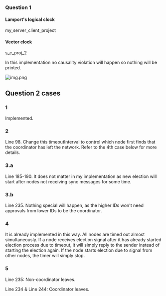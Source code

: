 ### Question 1

#### Lamport's logical clock
my_server_client_project

#### Vector clock
s_c_proj_2

In this implementation no causality violation will happen so nothing will be printed.

![img.png](img.png)

## Question 2 cases
### 1
Implemented.

### 2
Line 98. Change this timeoutInterval to control which node first finds that the coordinator has left the network. Refer to the 4th case below for more details.

### 3.a
Line 185-190. It does not matter in my implementation as new election will start after nodes not receiving sync messages for some time.
### 3.b
Line 235. Nothing special will happen, as the higher IDs won't need approvals from lower IDs to be the coordinator.
### 4
It is already implemented in this way. All nodes are timed out almost simultaneously. If a node receives election signal after it has already started election process due to timeout, it will simply reply to the sender instead of starting the election again. If the node starts election due to signal from other nodes, the timer will simply stop.
### 5
Line 235: Non-coordinator leaves.

Line 234 & Line 244: Coordinator leaves.